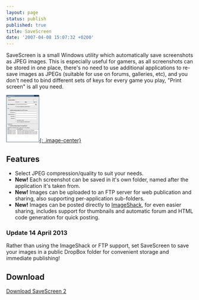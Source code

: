 ```yaml
---
layout: page
status: publish
published: true
title: SaveScreen
date: '2007-04-08 15:07:32 +0200'
---
```


SaveScreen is a small Windows utility which automatically save
screenshots as JPEG images. This is especially useful for gamers, as
all screenshots can be stored in one place, there's no need to use
additional applications to re-save images as JPEGs (suitable for use
on forums, galleries, etc), and you don't need to bind different sets
of keys for every game you play, "Print screen" is all you need.

[![saveScreen 2](/assets/projects/savescreen/savescreen_t.jpg){: .image-center}](/assets/projects/savescreen/savescreen.jpg "saveScreen 2")

Features
--------

-   Select JPEG compression/quality to suit your needs.
-   **New!** Each screenshot can be saved in it's own folder, named
    after the application it's taken from.
-   **New!** Images can be uploaded to an FTP server for web publication
    and sharing, also supporting per-application sub-folders.
-   **New!** Images can be posted directly to
    [ImageShack](http://www.imageshack.us/), for even easier sharing,
    includes support for thumbnails and automatic forum and HTML code
    generation for quick posting.

### Update 14 April 2013

Rather than using the ImageShack or FTP support, set SaveScreen to save
your images in a public DropBox folder for convenient storage and
immediate publishing!

Download
--------

[Download SaveScreen 2](/assets/projects/savescreen/savescreen2-setup.exe)
